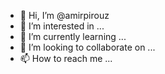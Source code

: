 - 👋 Hi, I’m @amirpirouz
- 👀 I’m interested in ...
- 🌱 I’m currently learning ...
- 💞️ I’m looking to collaborate on ...
- 📫 How to reach me ...

<!---
amirpirouz/amirpirouz is a ✨ special ✨ repository because its `README.md` (this file) appears on your GitHub profile.
You can click the Preview link to take a look at your changes.
--->

